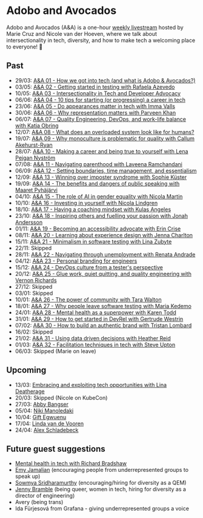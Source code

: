 # Adobo and Avocados

Adobo and Avocados (A&A) is a one-hour [weekly livestream](https://www.youtube.com/watch?v=uk7NoagbJ28&list=PLDGkOdUX1Ujrrse-cdj20RRah9hyHdxBu) hosted by Marie Cruz and Nicole van der Hoeven, where we talk about intersectionality in tech, diversity, and how to make tech a welcoming place to everyone! 💜

## Past

- 29/03: [A&A 01 - How we got into tech (and what is Adobo & Avocados?)](https://www.youtube.com/watch?v=25Ba4Z694Gw)
- 03/05: [A&A 02 - Getting started in testing with Rafaela Azevedo](https://www.youtube.com/watch?v=MwBKEGkMbP0)
- 10/05: [A&A 03 - Intersectionality in Tech and Developer Advocacy](https://www.youtube.com/watch?v=IxHvtWBFCoY)
- 06/06: [A&A 04 - 10 tips for starting (or progressing) a career in tech](https://www.youtube.com/watch?v=LVVR_56jdU0)
- 23/06: [A&A 05 - Do appearances matter in tech with Imma Valls](https://www.youtube.com/watch?v=B4jg_UiO7_g)
- 30/06: [A&A 06 - Why representation matters with Parveen Khan](https://www.youtube.com/watch?v=sdaK-iv_bHE)
- 06/07: [A&A 07 - Quality Engineering, DevOps, and work-life balance with Katja Obring](https://www.youtube.com/watch?v=bjrZst8Flm0)
- 12/07: [A&A 08 - What does an overloaded system look like for humans?](https://www.youtube.com/watch?v=OEKFl_tYeIE)
- 19/07: [A&A 09 - Why monoculture is problematic for quality with Callum Akehurst-Ryan](https://www.youtube.com/watch?v=Xdpyf4XNdTs)
- 28/07: [A&A 10 - Making a career and being true to yourself with Lena Pejgan Nyström](https://www.youtube.com/watch?v=sD6XOpuV0ow)
- 07/08: [A&A 11 - Navigating parenthood with Laveena Ramchandani](https://www.youtube.com/watch?v=YiGfyQU6IZo)
- 06/09: [A&A 12 - Setting boundaries, time management, and essentialism](https://www.youtube.com/watch?v=R8-33cFfPeY)
- 12/09: [A&A 13 - Winning over imposter syndrome with Sophie Küster](https://www.youtube.com/watch?v=ZOHjfiTkgD0)
- 19/09: [A&A 14 - The benefits and dangers of public speaking with Maaret Pyhäjärvi](https://www.youtube.com/watch?v=P4LKvoFxfm0)
- 04/10: [A&A 15 - The role of AI in gender equality with Nicola Martin](https://www.youtube.com/watch?v=yoErbu09AGw)
- 10/10: [A&A 16 - Investing in yourself with Nicola Lindgren](https://www.youtube.com/watch?v=x9g1k7SvFjg)
- 18/10: [A&A 17 - Having a coaching mindset with Kulas Angeles](https://www.youtube.com/watch?v=K9jQ7HEo5bw)
- 23/10: [A&A 18 - Inspiring others and fuelling your passion with Jonah Andersson](https://www.youtube.com/watch?v=bO67fbpFRJM)
- 01/11: [A&A 19 - Becoming an accessibility advocate with Erin Crise](https://www.youtube.com/watch?v=ZCr_z9ii4Io)
- 08/11: [A&A 20 - Learning about experience design with Jenna Charlton](A&A%2020%20-%20Learning%20about%20experience%20design%20with%20Jenna%20Charlton.md)
- 15/11: [A&A 21 - Minimalism in software testing with Lina Zubyte](A&A%2021%20-%20Minimalism%20in%20software%20testing%20with%20Lina%20Zubyte.md)
- 22/11: Skipped
- 28/11: [A&A 22 - Navigating through unemployment with Renata Andrade](A&A%2022%20-%20Navigating%20through%20unemployment%20with%20Renata%20Andrade.md)
- 04/12: [A&A 23 - Personal branding for engineers](A&A%2023%20-%20Personal%20branding%20for%20engineers.md)
- 15/12: [A&A 24 - DevOps culture from a tester's perspective](A&A%2024%20-%20DevOps%20culture%20from%20a%20tester's%20perspective.md)
- 20/12: [A&A 25 - Glue work, quiet quitting, and quality engineering with Vernon Richards](A&A%2025%20-%20Learning%20about%20glue%20work%20and%20quiet%20quitting%20with%20Vernon%20Richards.md)
- 27/12: Skipped
- 03/01: Skipped
- 10/01: [A&A 26 - The power of community with Tara Walton](A&A%2026%20-%20The%20power%20of%20community%20with%20Tara%20Walton.md)
- 18/01: [A&A 27 - Why people leave software testing with Maria Kedemo](A&A%2027%20-%20Why%20people%20leave%20software%20testing%20with%20Maria%20Kedemo.md)
- 24/01: [A&A 28 - Mental health as a superpower with Karen Todd](A&A%2028%20-%20Mental%20health%20as%20a%20superpower%20with%20Karen%20Todd.md)
- 31/01: [A&A 29 - How to get started in DevRel with Gertrude Westrin](A&A%2029%20-%20How%20to%20get%20started%20in%20DevRel%20with%20Gertrude%20Westrin.md)
- 07/02: [A&A 30 - How to build an authentic brand with Tristan Lombard](A&A%2030%20-%20How%20to%20build%20an%20authentic%20brand%20with%20Tristan%20Lombard.md)
- 16/02: Skipped
- 21/02: [A&A 31 - Using data driven decisions with Heather Reid](A&A%2031%20-%20Using%20data%20driven%20decisions%20with%20Heather%20Reid.md)
- 01/03: [A&A 32 - Facilitation techniques in tech with Steve Upton](A&A%2032%20-%20Facilitation%20techniques%20in%20tech%20with%20Steve%20Upton.md)
- 06/03: Skipped (Marie on leave)

## Upcoming
- 13/03: [Embracing and exploiting tech opportunities with Lina Deatherage](Embracing%20and%20exploiting%20tech%20opportunities%20with%20Lina%20Deatherage)
- 20/03: Skipped (Nicole on KubeCon)
- 27/03: [Abby Bangser](https://www.linkedin.com/in/abbybangser/)
- 05/04: [Niki Manoledaki](https://www.linkedin.com/in/niki-manoledaki-9b505111b/)
- 10/04: [Gift Egwuenu](https://www.linkedin.com/in/egwuenugift/)
- 17/04: [Linda van de Vooren](https://www.linkedin.com/in/lindavandevooren/)
- 24/04: [Alex Schladebeck](https://www.linkedin.com/in/alexandraschladebeck/)

## Future guest suggestions

- [Mental health in tech with Richard Bradshaw](A&A%2031%20-%20Mental%20health%20in%20tech%20with%20Richard%20Bradshaw.md)
- [Emy Jamalian](https://www.linkedin.com/in/emyjamalian/) (encouraging people from underrepresented groups to speak up)
- [Sowmya Sridharamurthy](https://www.linkedin.com/in/sowmyasridharamurthy/) (encouraging/hiring for diversity as a QEM)
- [Jenny Bramble](https://www.linkedin.com/in/jennybramble/) (being queer, women in tech, hiring for diversity as a director of engineering)
- Avery (being trans)
- Ida Fürjesová from Grafana - giving underrepresented groups a voice


